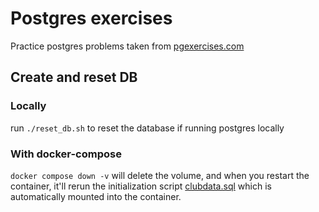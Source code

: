 # Postgres exercises

Practice postgres problems taken from [pgexercises.com](https://pgexercises.com/)

## Create and reset DB

### Locally

run `./reset_db.sh` to reset the database if running postgres locally

### With docker-compose

`docker compose down -v` will delete the volume, and when you restart the container, it'll rerun the initialization script [clubdata.sql](./init/clubdata.sql) which is automatically mounted into the container.

